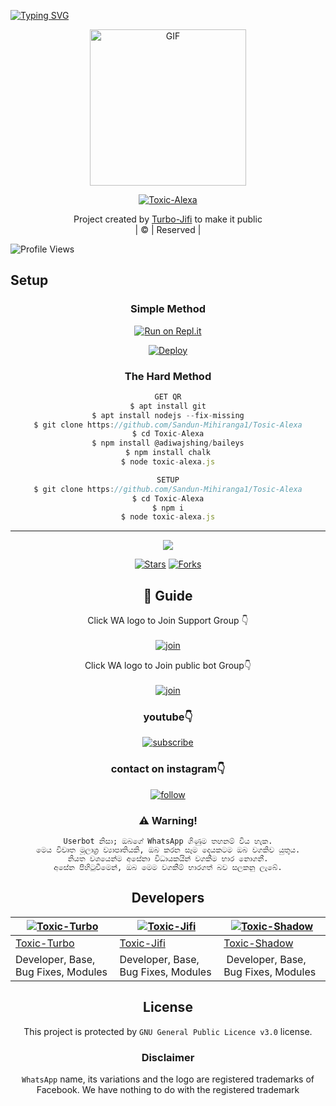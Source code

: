 [![Typing SVG](https://readme-typing-svg.herokuapp.com?font=Frutiger&color=%2336BCF7&size=32&lines=WELCOME+TO+TOXIC-ALEXA;THIS+BOT+MADE+BY+SANDUN+%26+JIFI)](https://git.io/typing-svg)
<div align="center">
        <img src="https://telegra.ph/file/85d3290b4f8e67c44ac82.jpg" alt="GIF" width="250" height="250"/>
</p>

<a href="#"><img title="Toxic-Alexa" src="https://img.shields.io/badge/Toxic-Alexa-green?colorA=%23ff0000&colorB=%23017e40&style=for-the-badge"></a>
</p>
  <p align="center">
</p>
</div>
<p align="center">
Project created by <a href="https://github.com/Sandun-Mihiranga1">Turbo-Jifi</a> to make it public
    <br>
       | © |
        Reserved |
    <br> 
</p>

![Profile Views](https://hits.seeyoufarm.com/api/count/incr/badge.svg?url=https://github.com/Sandun-Mihiranga1/Tosic-Alexa&title=Toxic-Alexa%20Views)

## Setup
<div align="center">

  ### Simple Method
 
[![Run on Repl.it](https://repl.it/badge/github/quiec/whatsAlfa)](https://replit.com/@TURBOHYPER/Toxic-Alexa?v=1)
  

[![Deploy](https://www.herokucdn.com/deploy/button.svg)](https://heroku.com/deploy?template=https://github.com/Sandun-Mihiranga1/Tosic-Alexa) 
 
### The Hard Method
```js
GET QR
$ apt install git
$ apt install nodejs --fix-missing
$ git clone https://github.com/Sandun-Mihiranga1/Tosic-Alexa
$ cd Toxic-Alexa
$ npm install @adiwajshing/baileys
$ npm install chalk
$ node toxic-alexa.js
```
      
```js
SETUP
$ git clone https://github.com/Sandun-Mihiranga1/Tosic-Alexa
$ cd Toxic-Alexa
$ npm i
$ node toxic-alexa.js
```

----

  <p align="center">
  <a href="https://github.com/Sandun-Mihiranga1/Tosic-Alexa">
    
<a href="https://github.com/farhan-dqz/followers">
<img src="https://img.shields.io/github/repo-size/farhan-dqz/Julie-Mwol?color=green&label=Repo%20total%20size&style=plastic">
<p align="center">
<a href="https://github.com/TOXICTURBO/Toxic-Alexa/followers"
<img title="Followers" src="https://img.shields.io/github/followers/TOXICTURBO?color=blue&style=flat-square"></a>
<a href="https://github.com/TOXICTURBO/Toxic-Alexa/stargazers/"><img title="Stars" src="https://img.shields.io/github/stars/Sandun-Mihiranga1/Toxic-Alexa?color=blue&style=flat-trangle"></a>
<a href="https://github.com/Sandun-Mihiranga1/Tosic-Alexa/network/members"><img title="Forks" src="https://img.shields.io/github/forks/Sandun-Mihiranga1/Toxic-Alexa?color=blue&style=flat-trangle"></a>
</p>

## 📢 Guide
Click WA logo to Join Support Group 👇
    <br>
<br>
  [![join](https://github.com/Alien-alfa/PublicBot/blob/main/wlogo.svg.png)](https://chat.whatsapp.com/JLGbKMcql4k8ZhvRlAy8rH)
  <div align="center">


Click WA logo to Join public bot Group👇
    <br>
<br>
  [![join](Sandun-Mihiranga1/blob/main/wlogo.svg.png)](https://chat.whatsapp.com/JLGbKMcql4k8ZhvRlAy8rH)
  <div align="center">

  </div>

### youtube👇

[![subscribe](https://i.ibb.co/mqttCVQ/images-1-1.png)](https://youtube.com/channel/UC037iLQeTNabeDrF5qJxP9g)


### contact on instagram👇

[![follow](https://i.ibb.co/zHdm4Hj/images-5-2.jpg)](https://youtube.com/channel/UC037iLQeTNabeDrF5qJxP9g)


### ⚠️ Warning! 
```
Userbot නිසා; ඔබගේ WhatsApp ගිණුම තහනම් විය හැක.
මෙය විවෘත මූලාශ්‍ර ව්‍යාපෘතියකි, ඔබ කරන සෑම දෙයකටම ඔබ වගකිව යුතුය.
නියත වශයෙන්ම අසේනා විධායකයින් වගකීම භාර නොගනී.
අසේන පිහිටුවීමෙන්, ඔබ මෙම වගකීම් භාරගත් බව සලකනු ලැබේ.
```

## Developers
  <div align="center">
    
  [![Toxic-Turbo](https://github.com/TOXICTURBO.png?size=100)](https://github.com/Sandun-Mihiranga1) | [![Toxic-Jifi](https://github.com/MD-JIFI.png?size=100)](https://github.com/Sandun-Mihiranga1) | [![Toxic-Shadow](https://github.com/SPARK-SHADOW.png?size=100)](https://github.com/Sandun-Mihiranga1) 
----|----|----
[Toxic-Turbo](https://github.com/Sandun-Mihiranga1) | [Toxic-Jifi](https://github.com/Sandun-Mihiranga1) | [Toxic-Shadow](https://github.com/Sandun-Mihiranga1) 
Developer, Base, Bug Fixes, Modules| Developer, Base, Bug Fixes, Modules |  Developer, Base, Bug Fixes, Modules
  </div>
    
    


## License
This project is protected by `GNU General Public Licence v3.0` license.

### Disclaimer
`WhatsApp` name, its variations and the logo are registered trademarks of Facebook. We have nothing to do with the registered trademark
